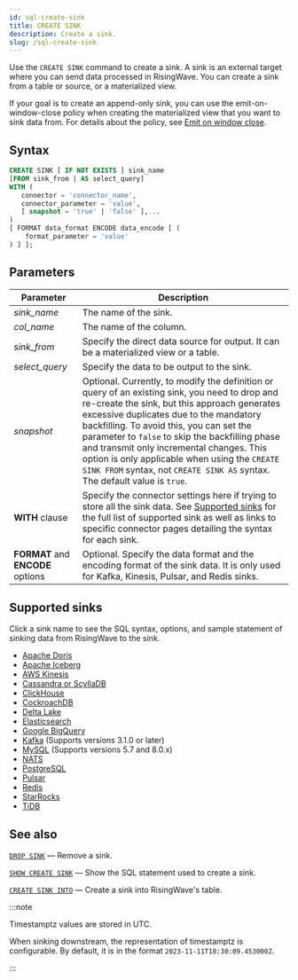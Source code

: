 ```yaml
---
id: sql-create-sink
title: CREATE SINK
description: Create a sink.
slug: /sql-create-sink
---
```

<head>
  <link rel="canonical" href="https://docs.risingwave.com/docs/current/sql-create-sink/" />
</head>

Use the `CREATE SINK` command to create a sink. A sink is an external target where you can send data processed in RisingWave. You can create a sink from a table or source, or a materialized view.

If your goal is to create an append-only sink, you can use the emit-on-window-close policy when creating the materialized view that you want to sink data from. For details about the policy, see [Emit on window close](/transform/emit-on-window-close.md).

## Syntax

```sql
CREATE SINK [ IF NOT EXISTS ] sink_name
[FROM sink_from | AS select_query]
WITH (
   connector = 'connector_name',
   connector_parameter = 'value',
   [ snapshot = 'true' | 'false' ],...
)
[ FORMAT data_format ENCODE data_encode [ (
    format_parameter = 'value'
) ] ];
```

## Parameters

| Parameter| Description|
|-----------|-------------|
|*sink_name*    |The name of the sink.|
|*col_name*      |The name of the column.|
|*sink_from*      |Specify the direct data source for output. It can be a materialized view or a table.|
|*select_query*      |Specify the data to be output to the sink.|
|*snapshot*| Optional. Currently, to modify the definition or query of an existing sink, you need to drop and re-create the sink, but this approach generates excessive duplicates due to the mandatory backfilling. To avoid this, you can set the parameter to `false` to skip the backfilling phase and transmit only incremental changes. This option is only applicable when using the `CREATE SINK FROM` syntax, not `CREATE SINK AS` syntax. The default value is `true`. |
|**WITH** clause |Specify the connector settings here if trying to store all the sink data. See [Supported sinks](#supported-sinks) for the full list of supported sink as well as links to specific connector pages detailing the syntax for each sink. |
|**FORMAT** and **ENCODE** options | Optional. Specify the data format and the encoding format of the sink data. It is only used for Kafka, Kinesis, Pulsar, and Redis sinks. |

## Supported sinks

Click a sink name to see the SQL syntax, options, and sample statement of sinking data from RisingWave to the sink.

* [Apache Doris](/guides/sink-to-doris.md)
* [Apache Iceberg](/guides/sink-to-iceberg.md)
* [AWS Kinesis](/guides/sink-to-aws-kinesis.md)
* [Cassandra or ScyllaDB](/guides/sink-to-cassandra.md)
* [ClickHouse](/guides/sink-to-clickhouse.md)
* [CockroachDB](/guides/sink-to-cockroach.md)
* [Delta Lake](/guides/sink-to-delta-lake.md)
* [Elasticsearch](/guides/sink-to-elasticsearch.md)
* [Google BigQuery](/guides/sink-to-bigquery.md)
* [Kafka](/guides/create-sink-kafka.md) (Supports versions 3.1.0 or later)
* [MySQL](/guides/sink-to-mysql.md) (Supports versions 5.7 and 8.0.x)
* [NATS](/guides/sink-to-nats.md)
* [PostgreSQL](/guides/sink-to-postgres.md)
* [Pulsar](/guides/sink-to-pulsar.md)
* [Redis](/guides/sink-to-redis.md)
* [StarRocks](/guides/sink-to-starrocks.md)
* [TiDB](/guides/sink-to-tidb.md)

## See also

[`DROP SINK`](sql-drop-sink.md) — Remove a sink.

[`SHOW CREATE SINK`](sql-show-create-sink.md) — Show the SQL statement used to create a sink.

[`CREATE SINK INTO`](sql-create-sink-into.md) — Create a sink into RisingWave's table.

:::note

Timestamptz values are stored in UTC.

When sinking downstream, the representation of timestamptz is configurable. By default, it is in the format `2023-11-11T18:30:09.453000Z`.

:::
